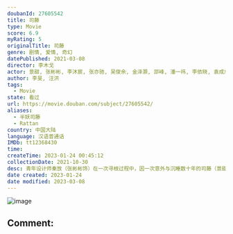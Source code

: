 ```yaml
---
doubanId: 27605542
title: 司藤
type: Movie
score: 6.9
myRating: 5
originalTitle: 司藤
genre: 剧情, 爱情, 奇幻
datePublished: 2021-03-08
director: 李木戈
actor: 景甜, 张彬彬, 李沐宸, 张亦驰, 吴俊余, 金泽灏, 邵峰, 潘一祎, 李依晓, 袁成杰, 陈芷琰, 李木戈, 张定涵, 吕行, 石蕊, 郭赫轩, 于觐源, 贺颖怡, 师悦玲
author: 李旻, 汪洪
tags:
  - Movie
state: 看过
url: https://movie.douban.com/subject/27605542/
aliases:
  - 半妖司藤
  - Rattan
country: 中国大陆
language: 汉语普通话
IMDb: tt12368430
time: 
createTime: 2023-01-24 00:45:12
collectionDate: 2021-10-30
desc: 青年设计师秦放（张彬彬饰）在一次寻根过程中，因一次意外与沉睡数十年的司藤（景甜饰）相遇，在帮助司藤寻找身世真相的过程中，两人彼此相知并克服重重阻碍共同成长的故事。
date created: 2023-01-24
date modified: 2023-03-08
---
```


![image](p2634831926.jpg)

Comment:
---
